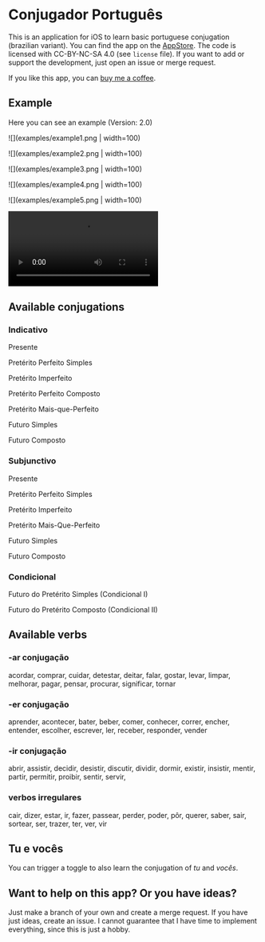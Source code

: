 # Conjugador Português

This is an application for iOS to learn basic portuguese conjugation (brazilian variant). You can find the app on the [AppStore](https://apps.apple.com/de/app/aprender-a-conjuga%C3%A7%C3%A3o/id6479449266). The code is licensed with CC-BY-NC-SA 4.0 (see `license` file). If you want to add or support the development, just open an issue or merge request. 

If you like this app, you can [buy me a coffee](https://buymeacoffee.com/bpkleerw).

## Example
Here you can see an example (Version: 2.0)

![](examples/example1.png | width=100)

![](examples/example2.png | width=100)

![](examples/example3.png | width=100)

![](examples/example4.png | width=100)

![](examples/example5.png | width=100)

![](examples/example.mp4)

## Available conjugations
### Indicativo
Presente

Pretérito Perfeito Simples

Pretérito Imperfeito

Pretérito Perfeito Composto

Pretérito Mais-que-Perfeito

Futuro Simples

Futuro Composto

### Subjunctivo
Presente

Pretérito Perfeito Simples

Pretérito Imperfeito

Pretérito Mais-Que-Perfeito

Futuro Simples

Futuro Composto

### Condicional
Futuro do Pretérito Simples (Condicional I)

Futuro do Pretérito Composto (Condicional II)


## Available verbs


### -ar conjugação
acordar, comprar, cuidar, detestar, deitar, falar, gostar, levar, limpar, melhorar, pagar, pensar, procurar, significar, tornar

### -er conjugação
aprender, acontecer, bater, beber, comer, conhecer, correr, encher, entender, escolher, escrever, ler, receber, responder, vender

### -ir conjugação
abrir, assistir, decidir, desistir, discutir, dividir, dormir,  existir, insistir, mentir, partir, permitir, proibir, sentir, servir,

### verbos irregulares
cair, dizer, estar, ir, fazer, passear, perder, poder, pôr, querer, saber, sair, sortear, ser, trazer, ter, ver, vir

## Tu e vocês
You can trigger a toggle to also learn the conjugation of *tu* and *vocês*. 

## Want to help on this app? Or you have ideas?
Just make a branch of your own and create a merge request. If you have just ideas, create an issue. I cannot guarantee that I have time to implement everything, since this is just a hobby.